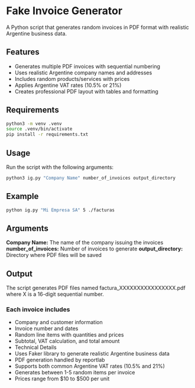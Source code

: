 # Fake Invoice Generator

A Python script that generates random invoices in PDF format with realistic Argentine business data.

## Features

- Generates multiple PDF invoices with sequential numbering
- Uses realistic Argentine company names and addresses
- Includes random products/services with prices
- Applies Argentine VAT rates (10.5% or 21%)
- Creates professional PDF layout with tables and formatting

## Requirements

```bash
python3 -m venv .venv
source .venv/bin/activate
pip install -r requirements.txt
```

## Usage

Run the script with the following arguments:

```bash
python3 ig.py "Company Name" number_of_invoices output_directory
```

## Example

```bash
python ig.py "Mi Empresa SA" 5 ./facturas
```

## Arguments

**Company Name:** The name of the company issuing the invoices
**number_of_invoices:** Number of invoices to generate
**output_directory:** Directory where PDF files will be saved

## Output

The script generates PDF files named factura_XXXXXXXXXXXXXXXX.pdf where X is a 16-digit sequential number.

### Each invoice includes

- Company and customer information
- Invoice number and dates
- Random line items with quantities and prices
- Subtotal, VAT calculation, and total amount
- Technical Details
- Uses Faker library to generate realistic Argentine business data
- PDF generation handled by reportlab
- Supports both common Argentine VAT rates (10.5% and 21%)
- Generates between 1-5 random items per invoice
- Prices range from $10 to $500 per unit
